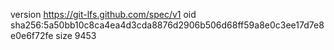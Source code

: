version https://git-lfs.github.com/spec/v1
oid sha256:5a50bb10c8ca4ea4d3cda8876d2906b506d68ff59a8e0c3ee17d7e8e0e6f72fe
size 9453
